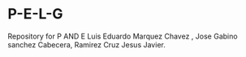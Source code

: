 # P-E-L-G
Repository for P AND E
Luis Eduardo Marquez Chavez , Jose Gabino sanchez Cabecera, Ramirez Cruz Jesus Javier.
